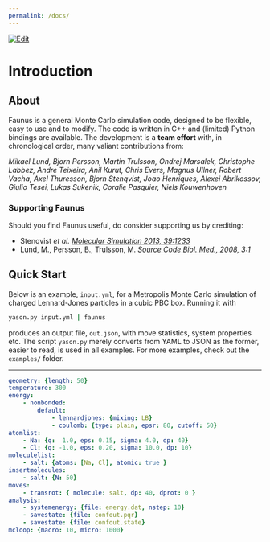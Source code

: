 ```yaml
---
permalink: /docs/
---
```

<script type="text/x-mathjax-config">
MathJax.Hub.Config({
  tex2jax: {inlineMath: [['$','$'], ['\\(','\\)']]}
});
</script>
<script src="https://cdnjs.cloudflare.com/ajax/libs/mathjax/2.7.0/MathJax.js?config=TeX-AMS-MML_HTMLorMML" type="text/javascript"></script>
[![Edit](https://img.shields.io/badge/Github-Improve_this_page-orange.svg)]({{site.github.repository_url}}/blob/master/docs/{{page.path}})

# Introduction

## About

Faunus is a general Monte Carlo simulation code, designed to be flexible, easy
to use and to modify. The code is written in C++ and (limited) Python bindings
are available.
The development is a **team effort** with, in chronological order,
many valiant contributions from:

_Mikael Lund, Bjorn Persson, Martin Trulsson,
Ondrej Marsalek, Christophe Labbez, Andre Teixeira,
Anil Kurut, Chris Evers, Magnus Ullner,
Robert Vacha, Axel Thuresson, Bjorn Stenqvist,
Joao Henriques, Alexei Abrikossov, Giulio Tesei,
Lukas Sukenik, Coralie Pasquier, Niels Kouwenhoven_

### Supporting Faunus

Should you find Faunus useful, do consider supporting us by crediting:

- Stenqvist _et al._ [_Molecular Simulation 2013, 39:1233_](http://dx.doi.org/10/nvn)
- Lund, M., Persson, B., Trulsson, M. [_Source Code Biol. Med., 2008, 3:1_](http://dx.doi.org/10/dfqgch)

## Quick Start

Below is an example, `input.yml`, for a Metropolis Monte Carlo simulation
of charged Lennard-Jones particles in a cubic PBC box. Running it with

~~~ bash
yason.py input.yml | faunus
~~~

produces an output file, `out.json`, with move statistics, system properties etc.
The script `yason.py` merely converts from YAML to JSON as the former, easier to read,
is used in all examples.
For more examples, check out the `examples/` folder.

---

~~~ yaml
geometry: {length: 50}
temperature: 300
energy:
    - nonbonded:
        default:
            - lennardjones: {mixing: LB}
            - coulomb: {type: plain, epsr: 80, cutoff: 50}
atomlist:
    - Na: {q:  1.0, eps: 0.15, sigma: 4.0, dp: 40} 
    - Cl: {q: -1.0, eps: 0.20, sigma: 10.0, dp: 10} 
moleculelist:
    - salt: {atoms: [Na, Cl], atomic: true }
insertmolecules:
    - salt: {N: 50}
moves:
    - transrot: { molecule: salt, dp: 40, dprot: 0 }
analysis:
    - systemenergy: {file: energy.dat, nstep: 10}
    - savestate: {file: confout.pqr}
    - savestate: {file: confout.state}
mcloop: {macro: 10, micro: 1000}
~~~
